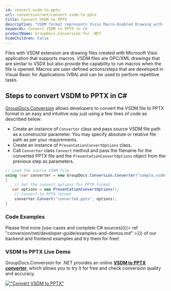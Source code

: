 ```yaml
---
id: convert-vsdm-to-pptx
url: conversion/net/convert-vsdm-to-pptx
title: Convert VSDM to PPTX
description: "VSDM format represents Visio Macro-Enabled Drawing with .vsdm extension. Learn how to convert VSDM to PPTX file programmatically in C# language using GroupDocs.Conversion for .NET library."
keywords: Convert VSDM to PPTX in C#
productName: GroupDocs.Conversion for .NET
hideChildren: False
---
```


Files with VSDM extension are drawing files created with Microsoft Visio application that supports macros. VSDM files are OPC/XML drawings that are similar to VSDX but also provide the capability to run macros when the file is opened. Macros are user-defined actions/steps that are developed in Visual Basic for Applications (VBA) and can be used to perform repetitive tasks.

## Steps to convert VSDM to PPTX in C#

[GroupDocs.Conversion](https://products.groupdocs.com/conversion/net) allows developers to convert the VSDM file to PPTX format in an easy and intuitive way just using a few lines of code as described below:

* Create an instance of `Converter` class and pass source VSDM file path as a constructor parameter. You may specify absolute or relative file path as per your requirements. 
* Create an instance of `PresentationConvertOptions` class.
* Call `Converter` class `Convert` method and pass the filename for the converted PPTX file and the `PresentationConvertOptions` object from the previous step as parameters.

```csharp
// Load the source VSDM file
using (var converter = new GroupDocs.Conversion.Converter("sample.vsdm"))
{
    // Set the convert options for PPTX format
   var options = new PresentationConvertOptions();
    // Convert to PPTX format
    converter.Convert("converted.pptx", options);
}
```

### Code Examples

Please find more [use-cases and complete C# sources]({{< ref "conversion/net/developer-guide/examples-and-demos.md" >}}) of our backend and frontend examples and try them for free!

### VSDM to PPTX Live Demo

GroupDocs.Conversion for .NET provides an online [**VSDM to PPTX converter**](https://products.groupdocs.app/conversion/vsdm-to-pptx), which allows you to try it for free and check conversion quality and accuracy.

[!["Convert VSDM to PPTX"](conversion/net/images/convert-to-pptx/convert-vsdm-to-pptx.png)](https://products.groupdocs.app/conversion/vsdm-to-pptx)